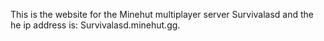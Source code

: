 This is the website for the Minehut multiplayer server Survivalasd and the he ip address is: Survivalasd.minehut.gg.
